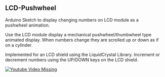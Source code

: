 ## LCD-Pushwheel

Arduino Sketch to display changing numbers on LCD module as a pushwheel animation.

Use the LCD module display a mechanical pushwheel/thumbwheel type animated display. When numbers change they are scrolled up or down as if on a cylinder.

Implemented for an LCD shield using the LiquidCrystal Library. Increment or decrement numbers using the UP/DOWN keys on the LCD shield. 

[![Youtube Video Missing](http://img.youtube.com/vi/iURF-kZgi2s/0.jpg)](http://www.youtube.com/watch?v=iURF-kZgi2s)